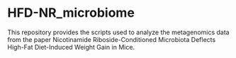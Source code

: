 # HFD-NR_microbiome
This repository provides the scripts used to analyze the metagenomics data from the paper Nicotinamide Riboside-Conditioned Microbiota Deflects High-Fat Diet-Induced Weight Gain in Mice. 
